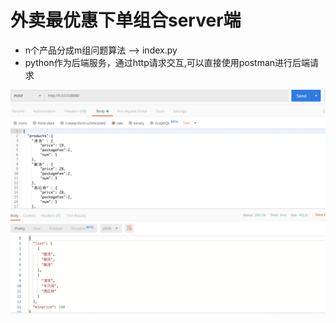 # 外卖最优惠下单组合server端
- n个产品分成m组问题算法 --> index.py
- python作为后端服务，通过http请求交互,可以直接使用postman进行后端请求


<img src="./example.png" width="800px">